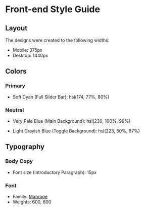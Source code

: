 # Front-end Style Guide

## Layout

The designs were created to the following widths:

- Mobile: 375px
- Desktop: 1440px

## Colors

### Primary

- Soft Cyan (Full Slider Bar): hsl(174, 77%, 80%)
<!-- - Strong Cyan (Slider Backround): hsl(174, 86%, 45%)
- Light Grayish Red (Discount Background): hsl(14, 92%, 95%)
- Light Red (Discount Text): hsl(15, 100%, 70%)
- Pale Blue (CTA Text): hsl(226, 100%, 87%) -->

### Neutral

<!-- - White (Pricing Component Background): hsl (0, 0%, 100%) -->
- Very Pale Blue (Main Background): hsl(230, 100%, 99%)
<!-- - Light Grayish Blue (Empty Slider Bar): hsl(224, 65%, 95%) -->
- Light Grayish Blue (Toggle Background): hsl(223, 50%, 87%)
<!-- - Grayish Blue (Text): hsl(225, 20%, 60%)
- Dark Desaturated Blue (Text & CTA Background): hsl(227, 35%, 25%) -->

## Typography

### Body Copy

- Font size (Introductory Paragraph): 15px

### Font

- Family: [Manrope](https://fonts.google.com/specimen/Manrope)
- Weights: 600, 800
